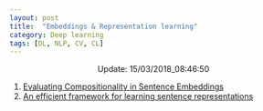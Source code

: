 ```yaml
---
layout: post
title:  "Embeddings & Representation learning"
category: Deep learning
tags: [DL, NLP, CV, CL]
---
```






<center> Update: 15/03/2018_08:46:50</center>

  	
1. [ Evaluating Compositionality in Sentence Embeddings](https://rawgit.com/elbayadm/PaperNotes/master/notes/embeddings/2018-Evaluating-Compositionality-in-Sentence-Embeddings.html)
2. [ An efficient framework for learning sentence representations](https://rawgit.com/elbayadm/PaperNotes/master/notes/embeddings/2018-An-efficient-framework-for-learning-sentence-representations.html)
